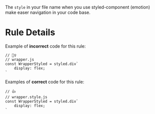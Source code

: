 The `style` in your file name when you use styled-component (emotion) make easer navigation in your code base.

# Rule Details
Example of **incorrect** code for this rule:
```tsx
// 🙅‍♀️
// wrapper.js
const WrapperStyled = styled.div`
    display: flex;
`
```

Examples of **correct** code for this rule:
```tsx
// 👍
// wrapper.style.js
const WrapperStyled = styled.div`
    display: flex;
`
```

